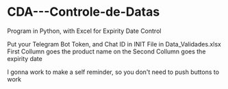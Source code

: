 # CDA---Controle-de-Datas
Program in Python, with Excel for Expirity Date Control

Put your Telegram Bot Token, and Chat ID in INIT File
in Data_Validades.xlsx First Collumn goes the product name
on the Second Collumn goes the expirity date

I gonna work to make a self reminder, so you don't need to push buttons to work
